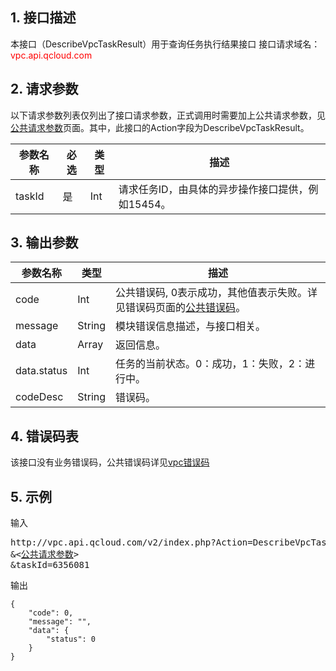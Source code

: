 ## 1. 接口描述

本接口（DescribeVpcTaskResult）用于查询任务执行结果接口
接口请求域名：<font style="color:red">vpc.api.qcloud.com</font>

## 2. 请求参数

以下请求参数列表仅列出了接口请求参数，正式调用时需要加上公共请求参数，见<a href="/doc/api/372/4153" title="公共请求参数">公共请求参数</a>页面。其中，此接口的Action字段为DescribeVpcTaskResult。

| 参数名称 | 必选  | 类型 | 描述 |
|---------|---------|---------|---------|
| taskId | 是 | Int | 请求任务ID，由具体的异步操作接口提供，例如15454。 |


## 3. 输出参数

| 参数名称 | 类型 | 描述 |
|---------|---------|---------|
| code | Int | 公共错误码, 0表示成功，其他值表示失败。详见错误码页面的<a href='/document/api/215/4781' title='公共错误码'>公共错误码</a>。|
| message | String | 模块错误信息描述，与接口相关。|
| data | Array | 返回信息。 |
| data.status | Int | 任务的当前状态。0：成功，1：失败，2：进行中。 | 
| codeDesc | String | 错误码。 |


## 4. 错误码表
该接口没有业务错误码，公共错误码详见<a href="/document/api/215/4781" title="私有网络错误码">vpc错误码</a>

## 5. 示例
输入
<pre>
http://vpc.api.qcloud.com/v2/index.php?Action=DescribeVpcTaskResult
&<<a href="/doc/api/229/6976">公共请求参数</a>>
&taskId=6356081
</pre>
输出
```
{
    "code": 0,
    "message": "",
    "data": {
        "status": 0
    }
}
```